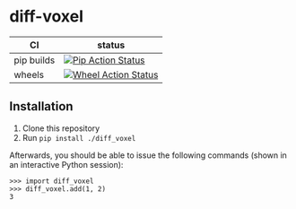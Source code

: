 diff-voxel
================

|      CI              | status |
|----------------------|--------|
| pip builds           | [![Pip Action Status][actions-pip-badge]][actions-pip-link] |
| wheels               | [![Wheel Action Status][actions-wheels-badge]][actions-wheels-link] |

[actions-pip-link]:        https://github.com/GuangyanCai/diff_voxel/actions?query=workflow%3APip
[actions-pip-badge]:       https://github.com/GuangyanCai/diff_voxel/workflows/Pip/badge.svg
[actions-wheels-link]:     https://github.com/GuangyanCai/diff_voxel/actions?query=workflow%3AWheels
[actions-wheels-badge]:    https://github.com/GuangyanCai/diff_voxel/workflows/Wheels/badge.svg

Installation
------------

1. Clone this repository
2. Run `pip install ./diff_voxel`

Afterwards, you should be able to issue the following commands (shown in an
interactive Python session):

```pycon
>>> import diff_voxel
>>> diff_voxel.add(1, 2)
3
```
